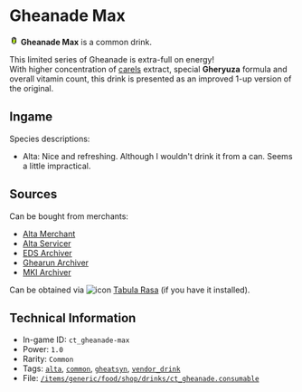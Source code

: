 # Gheanade Max

<img src="https://raw.githubusercontent.com/Ceterai/Enternia/main/items/generic/food/shop/drinks/ct_gheanade.png" alt="Gheanade Max icon" loading="lazy" height="16px" width="auto" /> **Gheanade Max** is a common drink.

This limited series of Gheanade is extra-full on energy!  
With higher concentration of [carels](https://ceterai.github.io/MyEnternia/Wiki/Tags/Carel) extract, special **Gheryuza** formula and overall vitamin count, this drink is presented as an improved 1-up version of the original.

## Ingame

Species descriptions:

- Alta: Nice and refreshing. Although I wouldn't drink it from a can. Seems a little impractical.

## Sources

Can be bought from merchants:

- [Alta Merchant](https://ceterai.github.io/MyEnternia/Wiki/AltaMerchant)
- [Alta Servicer](https://ceterai.github.io/MyEnternia/Wiki/AltaServicer)
- [EDS Archiver](https://ceterai.github.io/MyEnternia/Wiki/EDSArchiver)
- [Ghearun Archiver](https://ceterai.github.io/MyEnternia/Wiki/GhearunArchiver)
- [MKI Archiver](https://ceterai.github.io/MyEnternia/Wiki/MKIArchiver)

Can be obtained via <img src="https://steamuserimages-a.akamaihd.net/ugc/263843960696222713/3EC9A7C005541F7D577EBCB8C5736B4EFC9973D6/" alt="icon" width="8" height="12"/> [Tabula Rasa](https://community.playstarbound.com/resources/the-tabula-rasa.3222/) (if you have it installed).

## Technical Information

- In-game ID: `ct_gheanade-max`
- Power: `1.0`
- Rarity: `Common`
- Tags: [`alta`](https://ceterai.github.io/MyEnternia/Wiki/Tags/Alta), [`common`](https://ceterai.github.io/MyEnternia/Wiki/Tags/Common), [`gheatsyn`](https://ceterai.github.io/MyEnternia/Wiki/Tags/Gheatsyn), [`vendor_drink`](https://ceterai.github.io/MyEnternia/Wiki/Tags/VendorDrink)
- File: [`/items/generic/food/shop/drinks/ct_gheanade.consumable`](https://github.com/Ceterai/Enternia/blob/main/items/generic/food/shop/drinks/ct_gheanade.consumable)
